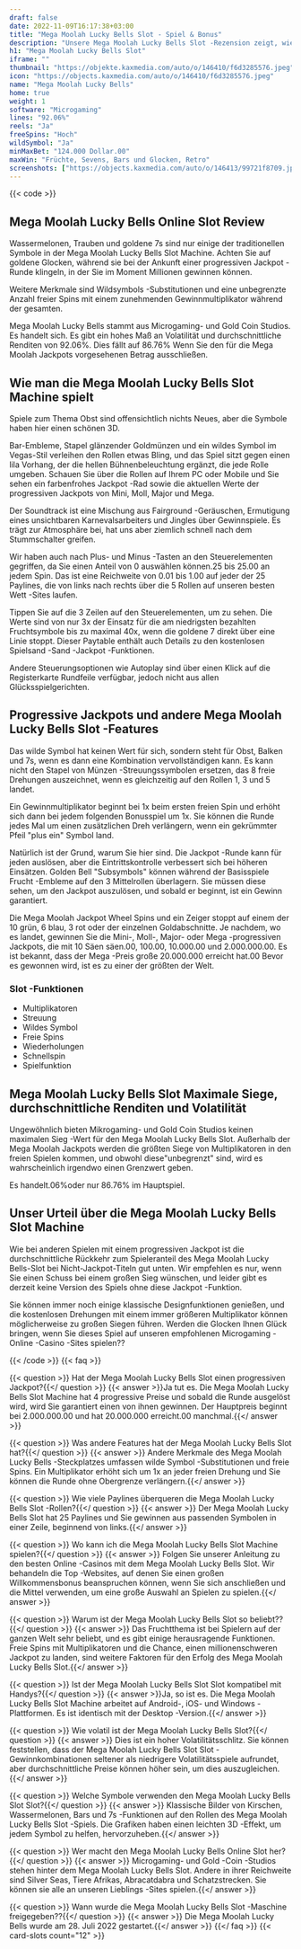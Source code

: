 ```yaml
---
draft: false
date: 2022-11-09T16:17:38+03:00
title: "Mega Moolah Lucky Bells Slot - Spiel & Bonus"
description: "Unsere Mega Moolah Lucky Bells Slot -Rezension zeigt, wie Fruchtsymbole zu progressiven Jackpots führen können. Wir zeigen Ihnen, wo Sie es mit dem besten Casino -Bonus spielen können."
h1: "Mega Moolah Lucky Bells Slot"
iframe: ""
thumbnail: "https://objekte.kaxmedia.com/auto/o/146410/f6d3285576.jpeg"
icon: "https://objects.kaxmedia.com/auto/o/146410/f6d3285576.jpeg"
name: "Mega Moolah Lucky Bells"
home: true
weight: 1
software: "Microgaming"
lines: "92.06%"
reels: "Ja"
freeSpins: "Hoch"
wildSymbol: "Ja"
minMaxBet: "124.000 Dollar.00"
maxWin: "Früchte, Sevens, Bars und Glocken, Retro"
screenshots: ["https://objects.kaxmedia.com/auto/o/146413/99721f8709.jpeg"]
---
```


{{< code >}}<h2>Mega Moolah Lucky Bells Online Slot Review</h2><p>Wassermelonen, Trauben und goldene 7s sind nur einige der traditionellen Symbole in der Mega Moolah Lucky Bells Slot Machine. Achten Sie auf goldene Glocken, während sie bei der Ankunft einer progressiven Jackpot -Runde klingeln, in der Sie im Moment Millionen gewinnen können.</p><p>Weitere Merkmale sind Wildsymbols -Substitutionen und eine unbegrenzte Anzahl freier Spins mit einem zunehmenden Gewinnmultiplikator während der gesamten.</p><p>Mega Moolah Lucky Bells stammt aus Microgaming- und Gold Coin Studios. Es handelt sich. Es gibt ein hohes Maß an Volatilität und durchschnittliche Renditen von 92.06%. Dies fällt auf 86.76% Wenn Sie den für die Mega Moolah Jackpots vorgesehenen Betrag ausschließen.</p><h2>Wie man die Mega Moolah Lucky Bells Slot Machine spielt</h2><p>Spiele zum Thema Obst sind offensichtlich nichts Neues, aber die Symbole haben hier einen schönen 3D.</p><p>Bar-Embleme, Stapel glänzender Goldmünzen und ein wildes Symbol im Vegas-Stil verleihen den Rollen etwas Bling, und das Spiel sitzt gegen einen lila Vorhang, der die hellen Bühnenbeleuchtung ergänzt, die jede Rolle umgeben. Schauen Sie über die Rollen auf Ihrem PC oder Mobile und Sie sehen ein farbenfrohes Jackpot -Rad sowie die aktuellen Werte der progressiven Jackpots von Mini, Moll, Major und Mega.</p><p>Der Soundtrack ist eine Mischung aus Fairground -Geräuschen, Ermutigung eines unsichtbaren Karnevalsarbeiters und Jingles über Gewinnspiele. Es trägt zur Atmosphäre bei, hat uns aber ziemlich schnell nach dem Stummschalter greifen.</p><p>Wir haben auch nach Plus- und Minus -Tasten an den Steuerelementen gegriffen, da Sie einen Anteil von 0 auswählen können.25 bis 25.00 an jedem Spin. Das ist eine Reichweite von 0.01 bis 1.00 auf jeder der 25 Paylines, die von links nach rechts über die 5 Rollen auf unseren besten Wett -Sites laufen.</p><p>Tippen Sie auf die 3 Zeilen auf den Steuerelementen, um zu sehen. Die Werte sind von nur 3x der Einsatz für die am niedrigsten bezahlten Fruchtsymbole bis zu maximal 40x, wenn die goldene 7 direkt über eine Linie stoppt. Dieser Paytable enthält auch Details zu den kostenlosen Spielsand -Sand -Jackpot -Funktionen.</p><p>Andere Steuerungsoptionen wie Autoplay sind über einen Klick auf die Registerkarte Rundfeile verfügbar, jedoch nicht aus allen Glücksspielgerichten.</p><h2>Progressive Jackpots und andere Mega Moolah Lucky Bells Slot -Features</h2><p>Das wilde Symbol hat keinen Wert für sich, sondern steht für Obst, Balken und 7s, wenn es dann eine Kombination vervollständigen kann. Es kann nicht den Stapel von Münzen -Streuungssymbolen ersetzen, das 8 freie Drehungen auszeichnet, wenn es gleichzeitig auf den Rollen 1, 3 und 5 landet.</p><p>Ein Gewinnmultiplikator beginnt bei 1x beim ersten freien Spin und erhöht sich dann bei jedem folgenden Bonusspiel um 1x. Sie können die Runde jedes Mal um einen zusätzlichen Dreh verlängern, wenn ein gekrümmter Pfeil "plus ein" Symbol land.</p><p>Natürlich ist der Grund, warum Sie hier sind. Die Jackpot -Runde kann für jeden auslösen, aber die Eintrittskontrolle verbessert sich bei höheren Einsätzen. Golden Bell "Subsymbols" können während der Basisspiele Frucht -Embleme auf den 3 Mittelrollen überlagern. Sie müssen diese sehen, um den Jackpot auszulösen, und sobald er beginnt, ist ein Gewinn garantiert.</p><p>Die Mega Moolah Jackpot Wheel Spins und ein Zeiger stoppt auf einem der 10 grün, 6 blau, 3 rot oder der einzelnen Goldabschnitte. Je nachdem, wo es landet, gewinnen Sie die Mini-, Moll-, Major- oder Mega -progressiven Jackpots, die mit 10 Säen säen.00, 100.00, 10.000.00 und 2.000.000.00. Es ist bekannt, dass der Mega -Preis große 20.000.000 erreicht hat.00 Bevor es gewonnen wird, ist es zu einer der größten der Welt.</p><h3>
Slot -Funktionen</h3><ul>
<li></span>
Multiplikatoren</li>
<li></span>
Streuung</li>
<li></span>
Wildes Symbol</li>
<li></span>
Freie Spins</li>
<li></span>
Wiederholungen</li>
<li></span>
Schnellspin</li>
<li></span>
Spielfunktion</li></ul><h2>Mega Moolah Lucky Bells Slot Maximale Siege, durchschnittliche Renditen und Volatilität</h2><p>Ungewöhnlich bieten Mikrogaming- und Gold Coin Studios keinen maximalen Sieg -Wert für den Mega Moolah Lucky Bells Slot. Außerhalb der Mega Moolah Jackpots werden die größten Siege von Multiplikatoren in den freien Spielen kommen, und obwohl diese"unbegrenzt" sind, wird es wahrscheinlich irgendwo einen Grenzwert geben.</p><p>Es handelt.06%oder nur 86.76% im Hauptspiel.</p><h2>Unser Urteil über die Mega Moolah Lucky Bells Slot Machine</h2><p>Wie bei anderen Spielen mit einem progressiven Jackpot ist die durchschnittliche Rückkehr zum Spieleranteil des Mega Moolah Lucky Bells-Slot bei Nicht-Jackpot-Titeln gut unten. Wir empfehlen es nur, wenn Sie einen Schuss bei einem großen Sieg wünschen, und leider gibt es derzeit keine Version des Spiels ohne diese Jackpot -Funktion.</p><p>Sie können immer noch einige klassische Designfunktionen genießen, und die kostenlosen Drehungen mit einem immer größeren Multiplikator können möglicherweise zu großen Siegen führen. Werden die Glocken Ihnen Glück bringen, wenn Sie dieses Spiel auf unseren empfohlenen Microgaming -Online -Casino -Sites spielen??</p>
{{< /code >}}
{{< faq >}}

{{< question >}} Hat der Mega Moolah Lucky Bells Slot einen progressiven Jackpot?{{</ question >}}
{{< answer >}}Ja tut es. Die Mega Moolah Lucky Bells Slot Machine hat 4 progressive Preise und sobald die Runde ausgelöst wird, wird Sie garantiert einen von ihnen gewinnen. Der Hauptpreis beginnt bei 2.000.000.00 und hat 20.000.000 erreicht.00 manchmal.{{</ answer >}}

{{< question >}} Was andere Features hat der Mega Moolah Lucky Bells Slot hat?{{</ question >}}
{{< answer >}} Andere Merkmale des Mega Moolah Lucky Bells -Steckplatzes umfassen wilde Symbol -Substitutionen und freie Spins. Ein Multiplikator erhöht sich um 1x an jeder freien Drehung und Sie können die Runde ohne Obergrenze verlängern.{{</ answer >}}

{{< question >}} Wie viele Paylines überqueren die Mega Moolah Lucky Bells Slot -Rollen?{{</ question >}}
{{< answer >}} Der Mega Moolah Lucky Bells Slot hat 25 Paylines und Sie gewinnen aus passenden Symbolen in einer Zeile, beginnend von links.{{</ answer >}}

{{< question >}} Wo kann ich die Mega Moolah Lucky Bells Slot Machine spielen?{{</ question >}}
{{< answer >}} Folgen Sie unserer Anleitung zu den besten Online -Casinos mit dem Mega Moolah Lucky Bells Slot. Wir behandeln die Top -Websites, auf denen Sie einen großen Willkommensbonus beanspruchen können, wenn Sie sich anschließen und die Mittel verwenden, um eine große Auswahl an Spielen zu spielen.{{</ answer >}}

{{< question >}} Warum ist der Mega Moolah Lucky Bells Slot so beliebt??{{</ question >}}
{{< answer >}} Das Fruchtthema ist bei Spielern auf der ganzen Welt sehr beliebt, und es gibt einige herausragende Funktionen. Freie Spins mit Multiplikatoren und die Chance, einen millionenschweren Jackpot zu landen, sind weitere Faktoren für den Erfolg des Mega Moolah Lucky Bells Slot.{{</ answer >}}

{{< question >}} Ist der Mega Moolah Lucky Bells Slot Slot kompatibel mit Handys?{{</ question >}}
{{< answer >}}Ja, so ist es. Die Mega Moolah Lucky Bells Slot Machine arbeitet auf Android-, iOS- und Windows -Plattformen. Es ist identisch mit der Desktop -Version.{{</ answer >}}

{{< question >}} Wie volatil ist der Mega Moolah Lucky Bells Slot?{{</ question >}}
{{< answer >}} Dies ist ein hoher Volatilitätsschlitz. Sie können feststellen, dass der Mega Moolah Lucky Bells Slot Slot -Gewinnkombinationen seltener als niedrigere Volatilitätsspiele aufrundet, aber durchschnittliche Preise können höher sein, um dies auszugleichen.{{</ answer >}}

{{< question >}} Welche Symbole verwenden den Mega Moolah Lucky Bells Slot Slot?{{</ question >}}
{{< answer >}} Klassische Bilder von Kirschen, Wassermelonen, Bars und 7s -Funktionen auf den Rollen des Mega Moolah Lucky Bells Slot -Spiels. Die Grafiken haben einen leichten 3D -Effekt, um jedem Symbol zu helfen, hervorzuheben.{{</ answer >}}

{{< question >}} Wer macht den Mega Moolah Lucky Bells Online Slot her?{{</ question >}}
{{< answer >}} Microgaming- und Gold -Coin -Studios stehen hinter dem Mega Moolah Lucky Bells Slot. Andere in ihrer Reichweite sind Silver Seas, Tiere Afrikas, Abracatdabra und Schatzstrecken. Sie können sie alle an unseren Lieblings -Sites spielen.{{</ answer >}}

{{< question >}} Wann wurde die Mega Moolah Lucky Bells Slot -Maschine freigegeben??{{</ question >}}
{{< answer >}} Die Mega Moolah Lucky Bells wurde am 28. Juli 2022 gestartet.{{</ answer >}}
{{</ faq >}}
 {{< card-slots count="12" >}}